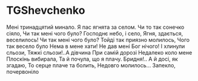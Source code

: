 # TGShevchenko

Мені тринадцятий минало.
Я пас ягнята за селом.
Чи то так сонечко сіяло,
Чи так мені чого було?
Господнє небо, і село,
Ягня, здається, веселилось!
Чи так мені чого було?
Тойді так приязно молилось,
Чого так весело було
Нема в мене хати!
Не дав мені Бог нічого!
І хлинули сльози,
Тяжкі сльози!..А дівчина
При самій дорозі
Недалеко коло мене
Плоскінь вибирала,
Та й почула, що я плачу.
Бридня!.. А й досі, як згадаю,
То серце плаче та болить,
Недовго молилось...
Запекло, почервоніло

